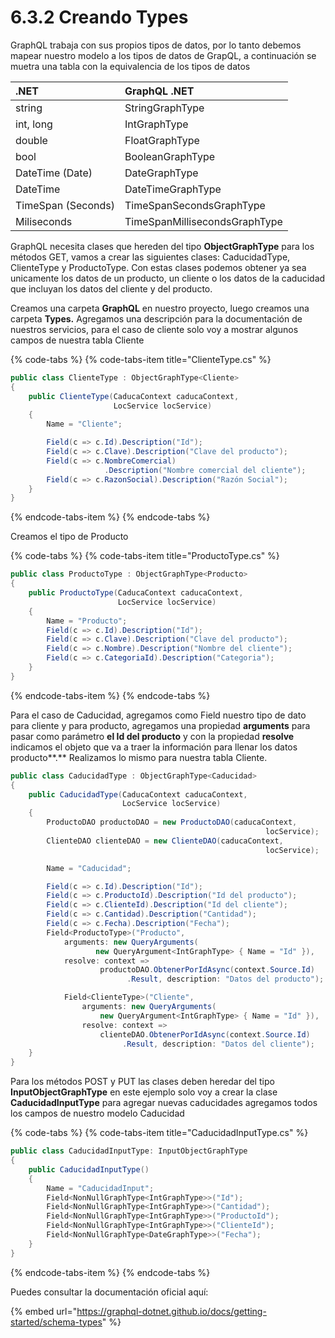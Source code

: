 # 6.3.2 Creando Types

GraphQL trabaja con sus propios tipos de datos, por lo tanto debemos mapear nuestro modelo a los tipos de datos de GrapQL, a continuación se muetra una tabla con la equivalencia de los tipos de datos

| .NET | GraphQL .NET |
| :--- | :--- |
| string | StringGraphType |
| int, long | IntGraphType |
| double | FloatGraphType |
| bool | BooleanGraphType |
| DateTime \(Date\) | DateGraphType |
| DateTime | DateTimeGraphType |
| TimeSpan \(Seconds\) | TimeSpanSecondsGraphType |
| Miliseconds | TimeSpanMillisecondsGraphType |

GraphQL necesita clases que hereden del tipo **ObjectGraphType** para los métodos GET, vamos a crear las siguientes clases: CaducidadType, ClienteType y ProductoType. Con estas clases podemos obtener ya sea unicamente los datos de un producto, un cliente o los datos de la caducidad que incluyan los datos del cliente y del producto.

Creamos una carpeta **GraphQL** en nuestro proyecto, luego creamos una carpeta **Types.** Agregamos una descripción para la documentación de nuestros servicios, para el caso de cliente solo voy a mostrar algunos campos de nuestra tabla Cliente

{% code-tabs %}
{% code-tabs-item title="ClienteType.cs" %}
```csharp
public class ClienteType : ObjectGraphType<Cliente>
{
    public ClienteType(CaducaContext caducaContext, 
                       LocService locService)
    {
        Name = "Cliente";

        Field(c => c.Id).Description("Id");
        Field(c => c.Clave).Description("Clave del producto");
        Field(c => c.NombreComercial)
                     .Description("Nombre comercial del cliente");
        Field(c => c.RazonSocial).Description("Razón Social");
    }
}
```
{% endcode-tabs-item %}
{% endcode-tabs %}

Creamos el tipo de Producto

{% code-tabs %}
{% code-tabs-item title="ProductoType.cs" %}
```csharp
public class ProductoType : ObjectGraphType<Producto>
{
    public ProductoType(CaducaContext caducaContext, 
                        LocService locService)
    {          
        Name = "Producto";
        Field(c => c.Id).Description("Id");
        Field(c => c.Clave).Description("Clave del producto");
        Field(c => c.Nombre).Description("Nombre del cliente");
        Field(c => c.CategoriaId).Description("Categoria");           
    }
}
```
{% endcode-tabs-item %}
{% endcode-tabs %}

Para el caso de Caducidad, agregamos como Field nuestro tipo de dato para cliente y para producto, agregamos una propiedad **arguments** para pasar como parámetro **el Id del producto** y con la propiedad **resolve** indicamos el objeto que va a traer la información para llenar los datos producto**.** Realizamos lo mismo para nuestra tabla Cliente.

```csharp
public class CaducidadType : ObjectGraphType<Caducidad>
{
    public CaducidadType(CaducaContext caducaContext,
                         LocService locService)
    {
        ProductoDAO productoDAO = new ProductoDAO(caducaContext, 
                                                         locService);
        ClienteDAO clienteDAO = new ClienteDAO(caducaContext,
                                                         locService);

        Name = "Caducidad";

        Field(c => c.Id).Description("Id");
        Field(c => c.ProductoId).Description("Id del producto");
        Field(c => c.ClienteId).Description("Id del cliente");
        Field(c => c.Cantidad).Description("Cantidad");
        Field(c => c.Fecha).Description("Fecha");
        Field<ProductoType>("Producto", 
            arguments: new QueryArguments(
                   new QueryArgument<IntGraphType> { Name = "Id" }),
            resolve: context => 
                    productoDAO.ObtenerPorIdAsync(context.Source.Id)
                          .Result, description: "Datos del producto");

            Field<ClienteType>("Cliente", 
                arguments: new QueryArguments(
                    new QueryArgument<IntGraphType> { Name = "Id" }),
                resolve: context => 
                    clienteDAO.ObtenerPorIdAsync(context.Source.Id)
                         .Result, description: "Datos del cliente");
    }
}
```

Para los métodos POST y PUT las clases deben heredar del tipo **InputObjectGraphType** en este ejemplo solo voy a crear la clase **CaducidadInputType** para agregar nuevas caducidades agregamos todos los campos de nuestro modelo Caducidad

{% code-tabs %}
{% code-tabs-item title="CaducidadInputType.cs" %}
```csharp
public class CaducidadInputType: InputObjectGraphType
{
    public CaducidadInputType()
    {
        Name = "CaducidadInput";
        Field<NonNullGraphType<IntGraphType>>("Id");
        Field<NonNullGraphType<IntGraphType>>("Cantidad");
        Field<NonNullGraphType<IntGraphType>>("ProductoId");
        Field<NonNullGraphType<IntGraphType>>("ClienteId");
        Field<NonNullGraphType<DateGraphType>>("Fecha");
    }
}
```
{% endcode-tabs-item %}
{% endcode-tabs %}

Puedes consultar la documentación oficial aquí:

{% embed url="https://graphql-dotnet.github.io/docs/getting-started/schema-types" %}



